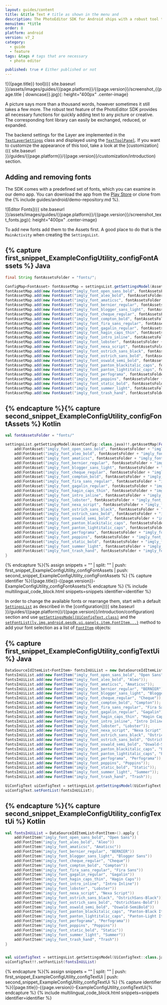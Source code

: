 ```yaml
---
layout: guides/content
title: &title Text # title as shown in the menu and 
description: The PhotoEditor SDK for Android ships with a robust tool that provides all necessary functions for quickly adding text. Learn how to add custom fonts.
menuitem: *title
order: 8
platform: android
version: v7_2
category: 
  - guide
  - feature
tags: &tags # tags that are necessary
  - photo editor 

published: true # Either published or not 
---
```


![{{page.title}} tool]({{ site.baseurl }}/assets/images/guides/{{page.platform}}/{{page.version}}/screenshot_{{page.title | downcase}}.jpg){: height="400px" .center-image}

A picture says more than a thousand words, however sometimes it still takes a few more. The robust text feature of the PhotoEditor SDK provides all necessary functions for quickly adding text to any picture or creative. The corresponding font library can easily be exchanged, reduced, or expanded.

The backend settings for the Layer are implemented in the [`TextLayerSettings`]({{site.baseurl}}/apidocs/{{page.platform}}/{{page.version}}/index.html?ly/img/android/pesdk/backend/model/state/layer/TextLayerSettings.html) class and displayed using the [`TextToolPanel`]({{site.baseurl}}/apidocs/{{page.platform}}/{{page.version}}/index.html?ly/img/android/pesdk/ui/panels/TextToolPanel.html). If you want to customize the appearance of this tool, take a look at the [customization]({{ site.baseurl }}/guides/{{page.platform}}/{{page.version}}/customization/introduction) section.

## Adding and removing fonts

The SDK comes with a predefined set of fonts, which you can examine in our demo app. You can download the app from the [Play Store](https://play.google.com/store/apps/details?id=com.photoeditorsdk.android.app) or clone from the {% include guides/android/demo-repository.md %}.

![Editor Fonts]({{ site.baseurl }}/assets/images/guides/{{page.platform}}/{{page.version}}/screenshot_text_fonts.jpg){: height="400px" .center-image}

To add new fonts add them to the Assets first. A good place to do that is the `MainActivity` when creating the `SettingsList`.

{% capture first_snippet_ExampleConfigUtility_configFontAssets %}
Java
---
``````java
final String fontAssetsFolder = "fonts/";

ConfigMap<FontAsset> fontAssetMap = settingsList.getSettingsModel(AssetConfig.class).getAssetMap(FontAsset.class);
fontAssetMap.add(new FontAsset("imgly_font_open_sans_bold", fontAssetsFolder + "imgly_font_open_sans_bold.ttf"));
fontAssetMap.add(new FontAsset("imgly_font_aleo_bold", fontAssetsFolder + "imgly_font_aleo_bold.otf"));
fontAssetMap.add(new FontAsset("imgly_font_amaticsc", fontAssetsFolder + "imgly_font_amaticsc.ttf"));
fontAssetMap.add(new FontAsset("imgly_font_bernier_regular", fontAssetsFolder + "imgly_font_bernier_regular.otf"));
fontAssetMap.add(new FontAsset("imgly_font_blogger_sans_light", fontAssetsFolder + "imgly_font_blogger_sans_light.otf"));
fontAssetMap.add(new FontAsset("imgly_font_cheque_regular", fontAssetsFolder + "imgly_font_cheque_regular.otf"));
fontAssetMap.add(new FontAsset("imgly_font_compton_bold", fontAssetsFolder + "imgly_font_compton_bold.otf"));
fontAssetMap.add(new FontAsset("imgly_font_fira_sans_regular", fontAssetsFolder + "imgly_font_fira_sans_regular.ttf"));
fontAssetMap.add(new FontAsset("imgly_font_gagalin_regular", fontAssetsFolder + "imgly_font_gagalin_regular.otf"));
fontAssetMap.add(new FontAsset("imgly_font_hagin_caps_thin", fontAssetsFolder + "imgly_font_hagin_caps_thin.otf"));
fontAssetMap.add(new FontAsset("imgly_font_intro_inline", fontAssetsFolder + "imgly_font_intro_inline.otf"));
fontAssetMap.add(new FontAsset("imgly_font_lobster", fontAssetsFolder + "imgly_font_lobster.otf"));
fontAssetMap.add(new FontAsset("imgly_font_nexa_script", fontAssetsFolder + "imgly_font_nexa_script.otf"));
fontAssetMap.add(new FontAsset("imgly_font_ostrich_sans_black", fontAssetsFolder + "imgly_font_ostrich_sans_black.otf"));
fontAssetMap.add(new FontAsset("imgly_font_ostrich_sans_bold", fontAssetsFolder + "imgly_font_ostrich_sans_bold.otf"));
fontAssetMap.add(new FontAsset("imgly_font_oswald_semi_bold", fontAssetsFolder + "imgly_font_oswald_semi_bold.ttf"));
fontAssetMap.add(new FontAsset("imgly_font_panton_blackitalic_caps", fontAssetsFolder + "imgly_font_panton_blackitalic_caps.otf"));
fontAssetMap.add(new FontAsset("imgly_font_panton_lightitalic_caps", fontAssetsFolder + "imgly_font_panton_lightitalic_caps.otf"));
fontAssetMap.add(new FontAsset("imgly_font_perfograma", fontAssetsFolder + "imgly_font_perfograma.otf"));
fontAssetMap.add(new FontAsset("imgly_font_poppins", fontAssetsFolder + "imgly_font_poppins.ttf"));
fontAssetMap.add(new FontAsset("imgly_font_static_bold", fontAssetsFolder + "imgly_font_static_bold.otf"));
fontAssetMap.add(new FontAsset("imgly_font_summer_light", fontAssetsFolder + "imgly_font_summer_light.otf"));
fontAssetMap.add(new FontAsset("imgly_font_trash_hand", fontAssetsFolder + "imgly_font_trash_hand.ttf"));
``````
{% endcapture %}{% capture second_snippet_ExampleConfigUtility_configFontAssets %}
Kotlin
---
``````kotlin
val fontAssetsFolder = "fonts/"

settingsList.getSettingsModel(AssetConfig::class.java)!!.getAssetMap(FontAsset::class.java).apply {
    add(FontAsset("imgly_font_open_sans_bold", fontAssetsFolder + "imgly_font_open_sans_bold.ttf"))
    add(FontAsset("imgly_font_aleo_bold", fontAssetsFolder + "imgly_font_aleo_bold.otf"))
    add(FontAsset("imgly_font_amaticsc", fontAssetsFolder + "imgly_font_amaticsc.ttf"))
    add(FontAsset("imgly_font_bernier_regular", fontAssetsFolder + "imgly_font_bernier_regular.otf"))
    add(FontAsset("imgly_font_blogger_sans_light", fontAssetsFolder + "imgly_font_blogger_sans_light.otf"))
    add(FontAsset("imgly_font_cheque_regular", fontAssetsFolder + "imgly_font_cheque_regular.otf"))
    add(FontAsset("imgly_font_compton_bold", fontAssetsFolder + "imgly_font_compton_bold.otf"))
    add(FontAsset("imgly_font_fira_sans_regular", fontAssetsFolder + "imgly_font_fira_sans_regular.ttf"))
    add(FontAsset("imgly_font_gagalin_regular", fontAssetsFolder + "imgly_font_gagalin_regular.otf"))
    add(FontAsset("imgly_font_hagin_caps_thin", fontAssetsFolder + "imgly_font_hagin_caps_thin.otf"))
    add(FontAsset("imgly_font_intro_inline", fontAssetsFolder + "imgly_font_intro_inline.otf"))
    add(FontAsset("imgly_font_lobster", fontAssetsFolder + "imgly_font_lobster.otf"))
    add(FontAsset("imgly_font_nexa_script", fontAssetsFolder + "imgly_font_nexa_script.otf"))
    add(FontAsset("imgly_font_ostrich_sans_black", fontAssetsFolder + "imgly_font_ostrich_sans_black.otf"))
    add(FontAsset("imgly_font_ostrich_sans_bold", fontAssetsFolder + "imgly_font_ostrich_sans_bold.otf"))
    add(FontAsset("imgly_font_oswald_semi_bold", fontAssetsFolder + "imgly_font_oswald_semi_bold.ttf"))
    add(FontAsset("imgly_font_panton_blackitalic_caps", fontAssetsFolder + "imgly_font_panton_blackitalic_caps.otf"))
    add(FontAsset("imgly_font_panton_lightitalic_caps", fontAssetsFolder + "imgly_font_panton_lightitalic_caps.otf"))
    add(FontAsset("imgly_font_perfograma", fontAssetsFolder + "imgly_font_perfograma.otf"))
    add(FontAsset("imgly_font_poppins", fontAssetsFolder + "imgly_font_poppins.ttf"))
    add(FontAsset("imgly_font_static_bold", fontAssetsFolder + "imgly_font_static_bold.otf"))
    add(FontAsset("imgly_font_summer_light", fontAssetsFolder + "imgly_font_summer_light.otf"))
    add(FontAsset("imgly_font_trash_hand", fontAssetsFolder + "imgly_font_trash_hand.ttf"))
}
``````
{% endcapture %}{% assign snippets = "" | split: "" | push: first_snippet_ExampleConfigUtility_configFontAssets | push: second_snippet_ExampleConfigUtility_configFontAssets %}
{% capture identifier %}{{page.title}}-{{page.version}}-ExampleConfigUtility_configFontAssets{% endcapture %}
{% include multilingual_code_block.html snippets=snippets identifier=identifier %}

In order to change the available fonts or rearrange them, start with a default [`SettingsList`]({{site.baseurl}}/apidocs/{{page.platform}}/{{page.version}}/index.html?ly/img/android/pesdk/backend/model/state/manager/SettingsList.html) as described in the [configuration]({{ site.baseurl }}/guides/{{page.platform}}/{{page.version}}/introduction/configuration) section and use [`getSettingsModel(UiConfigText.class)`]({{site.baseurl}}/apidocs/{{page.platform}}/{{page.version}}/index.html?ly/img/android/pesdk/ui/model/state/UiConfigText.html) and the [`setFontList(ly.img.android.pesdk.ui.panels.item.FontItem...)`]({{site.baseurl}}/apidocs/{{page.platform}}/{{page.version}}/index.html?ly/img/android/pesdk/ui/model/state/UiConfigText.html) method to add your font selection as a list of [`FontItem`]({{site.baseurl}}/apidocs/{{page.platform}}/{{page.version}}/index.html?ly/img/android/pesdk/ui/panels/item/FontItem.html) objects:

{% capture first_snippet_ExampleConfigUtility_configTextUi %}
Java
---
``````java
DataSourceIdItemList<FontItem> fontsInUiList = new DataSourceIdItemList<>();
fontsInUiList.add(new FontItem("imgly_font_open_sans_bold", "Open Sans"));
fontsInUiList.add(new FontItem("imgly_font_aleo_bold", "Aleo"));
fontsInUiList.add(new FontItem("imgly_font_amaticsc", "Amaticsc"));
fontsInUiList.add(new FontItem("imgly_font_bernier_regular", "BERNIER"));
fontsInUiList.add(new FontItem("imgly_font_blogger_sans_light", "Blogger Sans"));
fontsInUiList.add(new FontItem("imgly_font_cheque_regular", "Cheque"));
fontsInUiList.add(new FontItem("imgly_font_compton_bold", "Compton"));
fontsInUiList.add(new FontItem("imgly_font_fira_sans_regular", "Fira Sans"));
fontsInUiList.add(new FontItem("imgly_font_gagalin_regular", "Gagalin"));
fontsInUiList.add(new FontItem("imgly_font_hagin_caps_thin", "Hagin Caps"));
fontsInUiList.add(new FontItem("imgly_font_intro_inline", "Intro Inline"));
fontsInUiList.add(new FontItem("imgly_font_lobster", "Lobster"));
fontsInUiList.add(new FontItem("imgly_font_nexa_script", "Nexa Script"));
fontsInUiList.add(new FontItem("imgly_font_ostrich_sans_black", "OstrichSans-Black"));
fontsInUiList.add(new FontItem("imgly_font_ostrich_sans_bold", "OstrichSans-Bold"));
fontsInUiList.add(new FontItem("imgly_font_oswald_semi_bold", "Oswald-SemiBold"));
fontsInUiList.add(new FontItem("imgly_font_panton_blackitalic_caps", "Panton-Black Italic Caps"));
fontsInUiList.add(new FontItem("imgly_font_panton_lightitalic_caps", "Panton-Light Italic Caps"));
fontsInUiList.add(new FontItem("imgly_font_perfograma", "Perfograma"));
fontsInUiList.add(new FontItem("imgly_font_poppins", "Poppins"));
fontsInUiList.add(new FontItem("imgly_font_static_bold", "Static"));
fontsInUiList.add(new FontItem("imgly_font_summer_light", "Summer"));
fontsInUiList.add(new FontItem("imgly_font_trash_hand", "Trash"));

UiConfigText uiConfigText = settingsList.getSettingsModel(UiConfigText.class);
uiConfigText.setFontList(fontsInUiList);
``````
{% endcapture %}{% capture second_snippet_ExampleConfigUtility_configTextUi %}
Kotlin
---
``````kotlin
val fontsInUiList = DataSourceIdItemList<FontItem>().apply {
    add(FontItem("imgly_font_open_sans_bold", "Open Sans"))
    add(FontItem("imgly_font_aleo_bold", "Aleo"))
    add(FontItem("imgly_font_amaticsc", "Amaticsc"))
    add(FontItem("imgly_font_bernier_regular", "BERNIER"))
    add(FontItem("imgly_font_blogger_sans_light", "Blogger Sans"))
    add(FontItem("imgly_font_cheque_regular", "Cheque"))
    add(FontItem("imgly_font_compton_bold", "Compton"))
    add(FontItem("imgly_font_fira_sans_regular", "Fira Sans"))
    add(FontItem("imgly_font_gagalin_regular", "Gagalin"))
    add(FontItem("imgly_font_hagin_caps_thin", "Hagin Caps"))
    add(FontItem("imgly_font_intro_inline", "Intro Inline"))
    add(FontItem("imgly_font_lobster", "Lobster"))
    add(FontItem("imgly_font_nexa_script", "Nexa Script"))
    add(FontItem("imgly_font_ostrich_sans_black", "OstrichSans-Black"))
    add(FontItem("imgly_font_ostrich_sans_bold", "OstrichSans-Bold"))
    add(FontItem("imgly_font_oswald_semi_bold", "Oswald-SemiBold"))
    add(FontItem("imgly_font_panton_blackitalic_caps", "Panton-Black Italic Caps"))
    add(FontItem("imgly_font_panton_lightitalic_caps", "Panton-Light Italic Caps"))
    add(FontItem("imgly_font_perfograma", "Perfograma"))
    add(FontItem("imgly_font_poppins", "Poppins"))
    add(FontItem("imgly_font_static_bold", "Static"))
    add(FontItem("imgly_font_summer_light", "Summer"))
    add(FontItem("imgly_font_trash_hand", "Trash"))
}


val uiConfigText = settingsList.getSettingsModel(UiConfigText::class.java)
uiConfigText!!.setFontList(fontsInUiList)
``````
{% endcapture %}{% assign snippets = "" | split: "" | push: first_snippet_ExampleConfigUtility_configTextUi | push: second_snippet_ExampleConfigUtility_configTextUi %}
{% capture identifier %}{{page.title}}-{{page.version}}-ExampleConfigUtility_configTextUi{% endcapture %}
{% include multilingual_code_block.html snippets=snippets identifier=identifier %}

